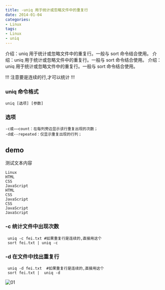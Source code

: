 ```yaml
---
title: -uniq 用于统计或忽略文件中的重复行
date: 2014-01-04
categories: 
- Linux
tags:
- Linux
- uniq
---
```

介绍：uniq 用于统计或忽略文件中的重复行。一般与 sort 命令结合使用。
介绍：uniq 用于统计或忽略文件中的重复行。一般与 sort 命令结合使用。
介绍：uniq 用于统计或忽略文件中的重复行。一般与 sort 命令结合使用。

!!! 注意要是连续的行,才可以统计 !!!

<!-- more -->

### uniq 命令格式

```
uniq [选项] [参数]
```

### 选项

```
-c或——count：在每列旁边显示该行重复出现的次数；
-d或--repeated：仅显示重复出现的行列；
```

## demo

测试文本内容

```wiki
Linux
HTML
CSS
JavaScript
HTML
CSS
JavaScript
CSS
JavaScript
JavaScript
```

### -c 统计文件中出现次数

```shell
 uniq -c fei.txt #如果重复行是连续的,直接用这个
 sort fei.txt | uniq -c
```

### -d  在文件中找出重复行

```shell
 uniq -d fei.txt  #如果重复行是连续的,直接用这个
 sort fei.txt |  uniq -d
```

![01](/img/ubuntu/linux_command/linux_uniq/uniq_01.png "01")























